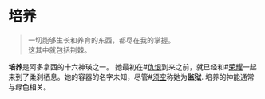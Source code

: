 # 培养

> 一切能够生长和养育的东西，都尽在我的掌握。  
> 这其中就包括荆棘。

**培养**是阿多拿西的十六神瑛之一。 她最初在#[仇恨](characters/odium)到来之前，就已经和#[荣耀](characters/honor)一起来到了柔刹栖息。她的容器的名字未知，尽管#[须空](characters/wit)称她为**监狱**. 培养的神能通常与绿色相关。
